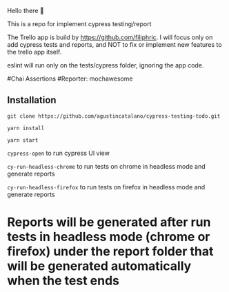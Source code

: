 
Hello there 👋

This is a repo for implement cypress testing/report 

The Trello app is build by https://github.com/filiphric. I will focus only on add cypress tests and reports, and NOT to fix or implement new features to the trello app itself.

eslint will run only on the tests/cypress folder, ignoring the app code. 

#Chai Assertions
#Reporter: mochawesome 

## Installation

`git clone https://github.com/agustincatalano/cypress-testing-todo.git`

`yarn install`

`yarn start`

`cypress-open` to run cypress UI view 

`cy-run-headless-chrome` to run tests on chrome in headless mode and generate reports

`cy-run-headless-firefox` to run tests on firefox in headless mode and generate reports


# Reports will be generated after run tests in headless mode (chrome or firefox) under the report folder that will be generated automatically when the test ends




